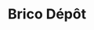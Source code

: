 ---
title: "Brico Dépôt"
url: /chalezeule/brico-depot-chemin-des-marnieres/
shop: à faire soi-même
---
